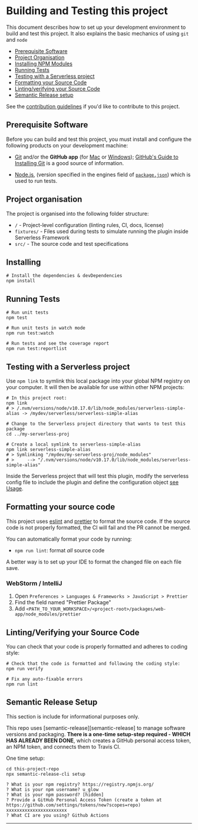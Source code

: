 # Building and Testing this project

This document describes how to set up your development environment to build and test this project.
It also explains the basic mechanics of using `git` and `node`

- [Prerequisite Software](#prerequisite-software)
- [Project Organisation](#project-organisation)
- [Installing NPM Modules](#installing)
- [Running Tests](#running-tests)
- [Testing with a Serverless project](#testing-with-a-serverless-project)
- [Formatting your Source Code](#formatting-your-source-code)
- [Linting/verifying your Source Code](#lintingverifying-your-source-code)
- [Semantic Release setup](#semantic-release-setup)

See the [contribution guidelines][contributing] if you'd like to contribute to this project.

## Prerequisite Software

Before you can build and test this project, you must install and configure the
following products on your development machine:

- [Git](http://git-scm.com) and/or the **GitHub app** (for [Mac](http://mac.github.com) or
  [Windows](http://windows.github.com)); [GitHub's Guide to Installing
  Git](https://help.github.com/articles/set-up-git) is a good source of information.

- [Node.js](http://nodejs.org), (version specified in the engines field of [`package.json`](package.json)) which is used to run tests.

## Project organisation

The project is organised into the following folder structure:

- `/` - Project-level configuration (linting rules, CI, docs, license)
- `fixtures/` - Files used during tests to simulate running the plugin inside Serverless Framework
- `src/` - The source code and test specifications

## Installing

```shell
# Install the dependencies & devDependencies
npm install
```

## Running Tests

```shell
# Run unit tests
npm test

# Run unit tests in watch mode
npm run test:watch

# Run tests and see the coverage report
npm run test:reportlist
```

## Testing with a Serverless project

Use `npm link` to symlink this local package into your global NPM registry on your computer. It will
then be available for use within other NPM projects:

```shell script
# In this project root:
npm link
# > /.nvm/versions/node/v10.17.0/lib/node_modules/serverless-simple-alias -> /mydev/serverless/serverless-simple-alias

# Change to the Serverless project directory that wants to test this package
cd ../my-serverless-proj

# Create a local symlink to serverless-simple-alias
npm link serverless-simple-alias
# > Symlinking "/mydev/my-serverless-proj/node_modules"
# >     --> "/.nvm/versions/node/v10.17.0/lib/node_modules/serverless-simple-alias"
```

Inside the Serverless project that will test this plugin, modify the serverless config file
to include the plugin and define the configuration object [see Usage][readme-usage].

## Formatting your source code

This project uses [eslint](https://eslint.org) and [prettier](https://prettier.io/) to format the source code.
If the source code is not properly formatted, the CI will fail and the PR cannot be merged.

You can automatically format your code by running:

- `npm run lint`: format _all_ source code

A better way is to set up your IDE to format the changed file on each file save.

### WebStorm / IntelliJ

1. Open `Preferences > Languages & Frameworks > JavaScript > Prettier`
1. Find the field named "Prettier Package"
1. Add `<PATH_TO_YOUR_WORKSPACE>/<project-root>/packages/web-app/node_modules/prettier`

## Linting/Verifying your Source Code

You can check that your code is properly formatted and adheres to coding style:

```shell
# Check that the code is formatted and following the coding style:
npm run verify

# Fix any auto-fixable errors
npm run lint
```

## Semantic Release Setup

This section is include for informational purposes only.

This repo uses [semantic-release][semantic-release] to manage software versions and packaging.
**There is a one-time setup-step required - WHICH HAS ALREADY BEEN DONE**, which creates a GitHub
personal access token, an NPM token, and connects them to Travis CI.

One time setup:
```shell script
cd this-project-repo
npx semantic-release-cli setup

? What is your npm registry? https://registry.npmjs.org/
? What is your npm username? u_glow
? What is your npm password? [hidden]
? Provide a GitHub Personal Access Token (create a token at https://github.com/settings/tokens/new?scopes=repo) xxxxxxxxxxxxxxxxxxxxxxx
? What CI are you using? Github Actions

```

<hr>

[contributing]: CONTRIBUTING.md
[repo]: https://github.com/digio/aws-lambda-power-tuning-ui
[readme-usage]: README.md#usage
